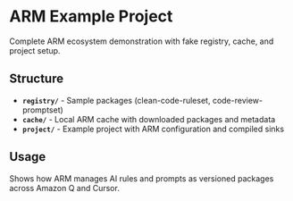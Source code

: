 # ARM Example Project

Complete ARM ecosystem demonstration with fake registry, cache, and project setup.

## Structure

- **`registry/`** - Sample packages (clean-code-ruleset, code-review-promptset)
- **`cache/`** - Local ARM cache with downloaded packages and metadata
- **`project/`** - Example project with ARM configuration and compiled sinks

## Usage

Shows how ARM manages AI rules and prompts as versioned packages across Amazon Q and Cursor.
